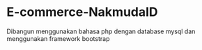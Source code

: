 # E-commerce-NakmudaID
Dibangun menggunakan bahasa php dengan database mysql dan menggunakan framework bootstrap
